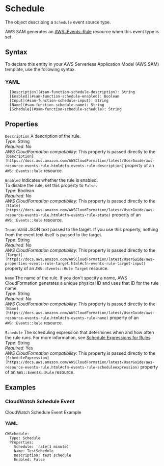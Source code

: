 # Schedule<a name="sam-property-function-schedule"></a>

The object describing a `Schedule` event source type\.

AWS SAM generates an [AWS::Events::Rule](https://docs.aws.amazon.com/AWSCloudFormation/latest/UserGuide/aws-resource-events-rule.html) resource when this event type is set\.

## Syntax<a name="sam-property-function-schedule-syntax"></a>

To declare this entity in your AWS Serverless Application Model \(AWS SAM\) template, use the following syntax\.

### YAML<a name="sam-property-function-schedule-syntax.yaml"></a>

```
  [Description](#sam-function-schedule-description): String
  [Enabled](#sam-function-schedule-enabled): Boolean
  [Input](#sam-function-schedule-input): String
  [Name](#sam-function-schedule-name): String
  [Schedule](#sam-function-schedule-schedule): String
```

## Properties<a name="sam-property-function-schedule-properties"></a>

 `Description`   <a name="sam-function-schedule-description"></a>
A description of the rule\.  
*Type*: String  
*Required*: No  
*AWS CloudFormation compatibility*: This property is passed directly to the `[Description](https://docs.aws.amazon.com/AWSCloudFormation/latest/UserGuide/aws-resource-events-rule.html#cfn-events-rule-description)` property of an `AWS::Events::Rule` resource\.

 `Enabled`   <a name="sam-function-schedule-enabled"></a>
Indicates whether the rule is enabled\.  
To disable the rule, set this property to `False`\.  
*Type*: Boolean  
*Required*: No  
*AWS CloudFormation compatibility*: This property is passed directly to the `[State](https://docs.aws.amazon.com/AWSCloudFormation/latest/UserGuide/aws-resource-events-rule.html#cfn-events-rule-state)` property of an `AWS::Events::Rule` resource\.

 `Input`   <a name="sam-function-schedule-input"></a>
Valid JSON text passed to the target\. If you use this property, nothing from the event text itself is passed to the target\.  
*Type*: String  
*Required*: No  
*AWS CloudFormation compatibility*: This property is passed directly to the `[Target](https://docs.aws.amazon.com/AWSCloudFormation/latest/UserGuide/aws-properties-events-rule-target.html#cfn-events-rule-target-input)` property of an `AWS::Events::Rule Target` resource\.

 `Name`   <a name="sam-function-schedule-name"></a>
The name of the rule\. If you don't specify a name, AWS CloudFormation generates a unique physical ID and uses that ID for the rule name\.  
*Type*: String  
*Required*: No  
*AWS CloudFormation compatibility*: This property is passed directly to the `[Name](https://docs.aws.amazon.com/AWSCloudFormation/latest/UserGuide/aws-resource-events-rule.html#cfn-events-rule-name)` property of an `AWS::Events::Rule` resource\.

 `Schedule`   <a name="sam-function-schedule-schedule"></a>
The scheduling expression that determines when and how often the rule runs\. For more information, see [Schedule Expressions for Rules](https://docs.aws.amazon.com/eventbridge/latest/userguide/scheduled-events.html)\.  
*Type*: String  
*Required*: Yes  
*AWS CloudFormation compatibility*: This property is passed directly to the `[ScheduleExpression](https://docs.aws.amazon.com/AWSCloudFormation/latest/UserGuide/aws-resource-events-rule.html#cfn-events-rule-scheduleexpression)` property of an `AWS::Events::Rule` resource\.

## Examples<a name="sam-property-function-schedule--examples"></a>

### CloudWatch Schedule Event<a name="sam-property-function-schedule--examples--cloudwatch-schedule-event"></a>

CloudWatch Schedule Event Example

#### YAML<a name="sam-property-function-schedule--examples--cloudwatch-schedule-event--yaml"></a>

```
CWSchedule:
  Type: Schedule
  Properties:
    Schedule: 'rate(1 minute)'
    Name: TestSchedule
    Description: test schedule
    Enabled: False
```